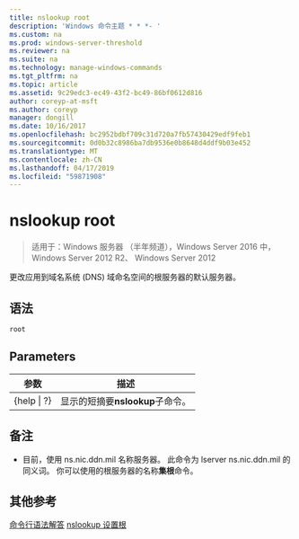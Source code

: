 ```yaml
---
title: nslookup root
description: 'Windows 命令主题 * * *- '
ms.custom: na
ms.prod: windows-server-threshold
ms.reviewer: na
ms.suite: na
ms.technology: manage-windows-commands
ms.tgt_pltfrm: na
ms.topic: article
ms.assetid: 9c29edc3-ec49-43f2-bc49-86bf0612d816
author: coreyp-at-msft
ms.author: coreyp
manager: dongill
ms.date: 10/16/2017
ms.openlocfilehash: bc2952bdbf709c31d720a7fb57430429edf9feb1
ms.sourcegitcommit: 0d0b32c8986ba7db9536e0b8648d4ddf9b03e452
ms.translationtype: MT
ms.contentlocale: zh-CN
ms.lasthandoff: 04/17/2019
ms.locfileid: "59871908"
---
```

# <a name="nslookup-root"></a>nslookup root

>适用于：Windows 服务器 （半年频道），Windows Server 2016 中，Windows Server 2012 R2、 Windows Server 2012

更改应用到域名系统 (DNS) 域命名空间的根服务器的默认服务器。
## <a name="syntax"></a>语法
```
root 
```
## <a name="parameters"></a>Parameters
|参数|描述|
|-------|--------|
|{help &#124; ?}|显示的短摘要**nslookup**子命令。|
## <a name="remarks"></a>备注
-   目前，使用 ns.nic.ddn.mil 名称服务器。 此命令为 lserver ns.nic.ddn.mil 的同义词。 你可以使用的根服务器的名称**集根**命令。
## <a name="additional-references"></a>其他参考
[命令行语法解答](command-line-syntax-key.md)
[nslookup 设置根](nslookup-set-root.md)
